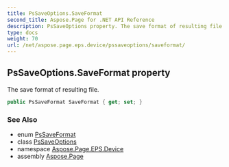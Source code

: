 ```yaml
---
title: PsSaveOptions.SaveFormat
second_title: Aspose.Page for .NET API Reference
description: PsSaveOptions property. The save format of resulting file
type: docs
weight: 70
url: /net/aspose.page.eps.device/pssaveoptions/saveformat/
---
```

## PsSaveOptions.SaveFormat property

The save format of resulting file.

```csharp
public PsSaveFormat SaveFormat { get; set; }
```

### See Also

* enum [PsSaveFormat](../../pssaveformat/)
* class [PsSaveOptions](../)
* namespace [Aspose.Page.EPS.Device](../../pssaveoptions/)
* assembly [Aspose.Page](../../../)


